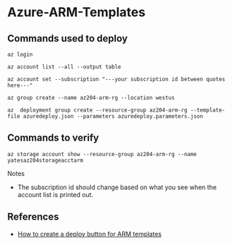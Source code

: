# Azure-ARM-Templates

## Commands used to deploy 
```az login```

```az account list --all --output table```

```az account set --subscription "---your subscription id between quotes here---"```

```az group create --name az204-arm-rg --location westus```

```az  deployment group create --resource-group az204-arm-rg --template-file azuredeploy.json --parameters azuredeploy.parameters.json```

## Commands to verify 
```az storage account show --resource-group az204-arm-rg --name yatesaz204storageacctarm```

Notes
-	The subscription id should change based on what you see when the account list is printed out.


## References
- [How to create a deploy button for ARM templates](https://docs.microsoft.com/en-us/azure/azure-resource-manager/templates/deploy-to-azure-button)
